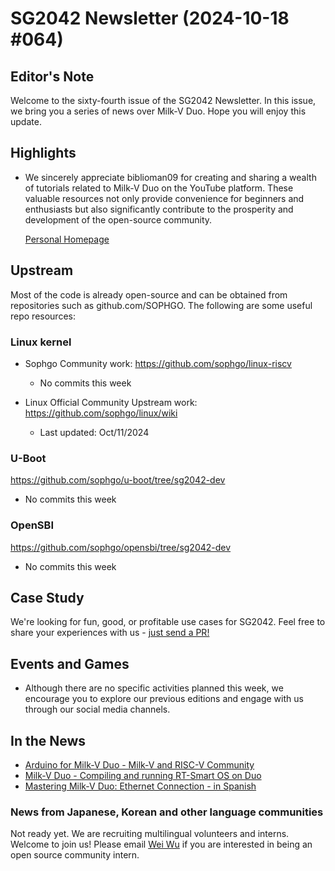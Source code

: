 # SG2042 Newsletter (2024-10-18 #064)

## Editor's Note

Welcome to the sixty-fourth issue of the SG2042 Newsletter. In this issue, we bring you a series of news over Milk-V Duo. Hope you will enjoy this update.

## Highlights

+ We sincerely appreciate biblioman09 for creating and sharing a wealth of tutorials related to Milk-V Duo on the YouTube platform. These valuable resources not only provide convenience for beginners and enthusiasts but also significantly contribute to the prosperity and development of the open-source community.

  [Personal Homepage](https://www.youtube.com/@biblioman09)

## Upstream

Most of the code is already open-source and can be obtained from repositories such as github.com/SOPHGO. The following are some useful repo resources:

### Linux kernel

+ Sophgo Community work: https://github.com/sophgo/linux-riscv

  + No commits this week

+ Linux Official Community Upstream work: https://github.com/sophgo/linux/wiki

  + Last updated: Oct/11/2024


### U-Boot

https://github.com/sophgo/u-boot/tree/sg2042-dev

+ No commits this week

### OpenSBI

https://github.com/sophgo/opensbi/tree/sg2042-dev

+ No commits this week

## Case Study

We're looking for fun, good, or profitable use cases for SG2042. Feel free to share your experiences with us - [just send a PR!](https://github.com/sophgocommunity/SG2042-Newsletter/pulls)

## Events and Games

- Although there are no specific activities planned this week, we encourage you to explore our previous editions and engage with us through our social media channels.


## In the News

+ [Arduino for Milk-V Duo - Milk-V and RISC-V Community][news-1]
+ [Milk-V Duo - Compiling and running RT-Smart OS on Duo][news-2]
+ [Mastering Milk-V Duo: Ethernet Connection - in Spanish][news-3]

[news-1]:https://www.bilibili.com/video/BV17R2zYaEJo
[news-2]:https://www.bilibili.com/video/BV1Y8m7YAERG
[news-3]:https://www.youtube.com/watch?v=O2bxdHN7nog

### News from Japanese, Korean and other language communities

Not ready yet. We are recruiting multilingual volunteers and interns. Welcome to join us! Please email [Wei Wu](mailto:wuwei2016@iscas.ac.cn) if you are interested in being an open source community intern.